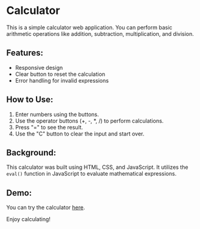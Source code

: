 # Calculator 

This is a simple calculator web application. You can perform basic arithmetic operations like addition, subtraction, multiplication, and division.

## Features:
- Responsive design
- Clear button to reset the calculation
- Error handling for invalid expressions

## How to Use:
1. Enter numbers using the buttons.
2. Use the operator buttons (+, -, *, /) to perform calculations.
3. Press "=" to see the result.
4. Use the "C" button to clear the input and start over.

## Background:
This calculator was built using HTML, CSS, and JavaScript. It utilizes the `eval()` function in JavaScript to evaluate mathematical expressions.

## Demo:
You can try the calculator [here](https://ahamedr08.github.io/Calculator/).

Enjoy calculating!
